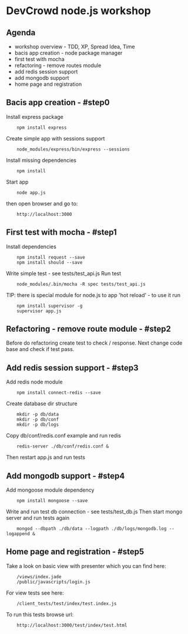 # DevCrowd node.js workshop

## Agenda
* workshop overview - TDD, XP, Spread Idea, Time
* bacis app creation - node package manager
* first test with mocha
* refactoring - remove routes module
* add redis session support
* add mongodb support
* home page and registration

## Bacis app creation - #step0

Install express package
        
        npm install express
        
Create simple app with sessions support

        node_modules/express/bin/express --sessions
        
Install missing dependencies

        npm install
        
Start app

        node app.js
        
then open browser and go to:

        http://localhost:3000

## First test with mocha - #step1
Install dependencies

        npm install request --save
        npm install should --save

Write simple test - see tests/test_api.js
Run test

        node_modules/.bin/mocha -R spec tests/test_api.js

TIP: there is special module for node.js to app 'hot reload' - to use it run

        npm install supervisor -g
        supervisor app.js

## Refactoring - remove route module - #step2
Before do refactoring create test to check / response.
Next change code base and check if test pass.

## Add redis session support - #step3
Add redis node module

        npm install connect-redis --save

Create database dir structure

        mkdir -p db/data
        mkdir -p db/conf
        mkdir -p db/logs

Copy db/conf/redis.conf example and
run redis

        redis-server ./db/conf/redis.conf &

Then restart app.js and run tests

## Add mongodb support - #step4
Add mongoose module dependency

        npm install mongoose --save

Write and run test db connection - see tests/test_db.js
Then start mongo server and run tests again

        mongod --dbpath ./db/data --logpath ./db/logs/mongodb.log --logappend &

## Home page and registration - #step5
Take a look on basic view with presenter
which you can find here:

        /views/index.jade
        /public/javascripts/login.js

For view tests see here:

        /client_tests/test/index/test.index.js

To run this tests browse url:

        http://localhost:3000/test/index/test.html

